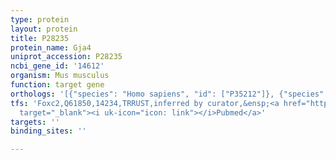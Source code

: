```yaml
---
type: protein
layout: protein
title: P28235
protein_name: Gja4
uniprot_accession: P28235
ncbi_gene_id: '14612'
organism: Mus musculus
function: target gene
orthologs: '[{"species": "Homo sapiens", "id": ["P35212"]}, {"species": "Rattus norvegicus", "id": ["Q03190"]}]'
tfs: 'Foxc2,Q61850,14234,TRRUST,inferred by curator,&ensp;<a href="https://www.ncbi.nlm.nih.gov/pubmed/?term=21515254%5Buid%5D+OR+29087512%5Buid%5D"
  target="_blank"><i uk-icon="icon: link"></i>Pubmed</a>'
targets: ''
binding_sites: ''

---
```

